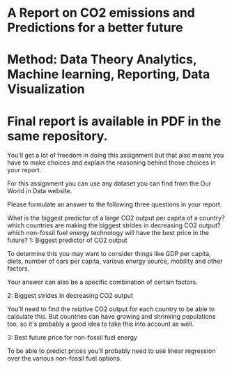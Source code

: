 # A Report on CO2 emissions and Predictions for a better future
# Method: Data Theory Analytics, Machine learning, Reporting, Data Visualization
# Final report is available in PDF in the same repository. 


You'll get a lot of freedom in doing this assignment but that also means you have to make choices and explain the reasoning behind those choices in your report.

For this assignment you can use any dataset you can find from the Our World in Data website.

Please formulate an answer to the following three questions in your report.

What is the biggest predictor of a large CO2 output per capita of a country?
which countries are making the biggest strides in decreasing CO2 output?
which non-fossil fuel energy technology will have the best price in the future?
1: Biggest predictor of CO2 output

To determine this you may want to consider things like GDP per capita, diets, number of cars per capita, various energy source, mobility and other factors.

Your answer can also be a specific combination of certain factors.

2: Biggest strides in decreasing CO2 output

You'll need to find the relative CO2 output for each country to be able to calculate this. But countries can have growing and shrinking populations too, so it's probably a good idea to take this into account as well.

3: Best future price for non-fossil fuel energy

To be able to predict prices you'll probably need to use linear regression over the various non-fossil fuel options.
